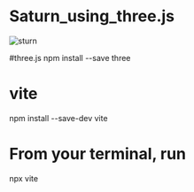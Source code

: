 # Saturn_using_three.js

![sturn](https://github.com/Amandi130/Saturn_using_three.js/assets/93074050/ecc22d3b-0b27-4b3e-9f61-3ca1c6bd2561)

#three.js
npm install --save three

# vite
npm install --save-dev vite

# From your terminal, run
npx vite
